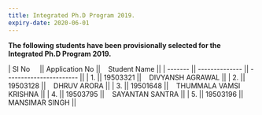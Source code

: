 ```yaml
---
title: Integrated Ph.D Program 2019.
expiry-date: 2020-06-01
---
```


<b>
The following students have been provisionally selected for the Integrated Ph.D Program 2019.
</b>


| SI No  &nbsp;&nbsp;&nbsp; || Application No ||&nbsp;&nbsp;&nbsp; Student Name           ||
| ------- || -------------- || ----------------------- ||
| 1.      || 19503321       ||&nbsp;&nbsp;&nbsp; DIVYANSH AGRAWAL        ||
| 2.      || 19503128       ||&nbsp;&nbsp;&nbsp; DHRUV ARORA             ||
| 3.      || 19501648       ||&nbsp;&nbsp;&nbsp; THUMMALA VAMSI KRISHNA  ||
| 4.      || 19503795       ||&nbsp;&nbsp;&nbsp; SAYANTAN SANTRA         ||
| 5.      || 19503196       ||&nbsp;&nbsp;&nbsp; MANSIMAR SINGH          ||



<br><br>


